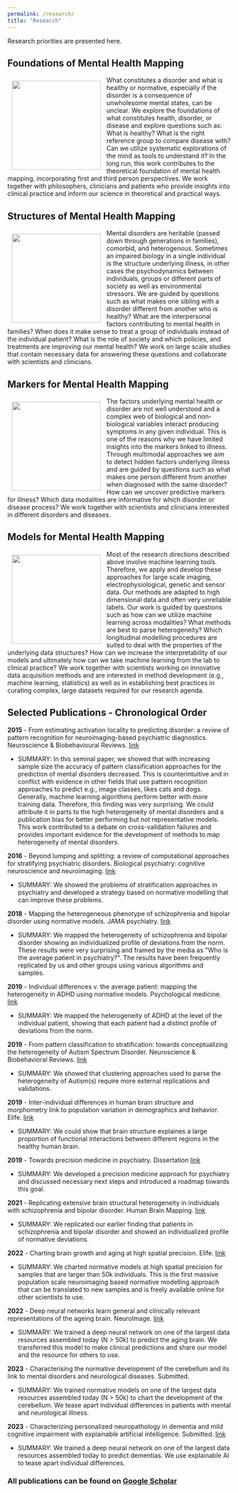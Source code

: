 ```yaml
---
permalink: /research/
title: "Research"
---
```


Research priorities are presented here.

## Foundations of Mental Health Mapping  
<img align="left" src="https://mhm-lab.github.io/images/foundations_of_mental_health_mapping.png" width="200 px" style="padding: 10px"> What constitutes a disorder and what is healthy or normative, especially if the disorder is a consequence of unwholesome mental states, can be unclear. We explore the foundations of what constitutes health, disorder, or disease and explore questions such as: What is healthy? What is the right reference group to compare disease with? Can we utilize systematic explorations of the mind as tools to understand it? In the long run, this work contributes to the theoretical foundation of mental health mapping, incorporating first and third person perspectives. We work together with philosophers, clinicians and patients who provide insights into clinical practice and inform our science in theoretical and practical ways.

## Structures of Mental Health Mapping
<img align="left" src="https://mhm-lab.github.io/images/structures_of_mental_health_mapping.png" width="200 px" style="padding: 10px"> Mental disorders are heritable (passed down through generations in families), comorbid, and heterogenous. Sometimes an impaired biology in a single individual is the structure underlying illness, in other cases the psychodynamics between individuals, groups or different parts of society as well as environmental stressors. We are guided by questions such as what makes one sibling with a disorder different from another who is healthy? What are the interpersonal factors contributing to mental health in families? When does it make sense to treat a group of individuals instead of the individual patient? What is the role of society and which policies, and treatments are improving our mental health? We work on large scale studies that contain necessary data for answering these questions and collaborate with scientists and clinicians.

## Markers for Mental Health Mapping
<img align="left" src="https://mhm-lab.github.io/images/markers_for_mental_health_mapping.png" width="200 px" style="padding: 10px"> The factors underlying mental health or disorder are not well understood and a complex web of biological and non-biological variables interact producing symptoms in any given individual. This is one of the reasons why we have limited insights into the markers linked to illness. Through multimodal approaches we aim to detect hidden factors underlying illness and are guided by questions such as what makes one person different from another when diagnosed with the same disorder? How can we uncover predictive markers for illness? Which data modalities are informative for which disorder or disease process? We work together with scientists and clinicians interested in different disorders and diseases.

## Models for Mental Health Mapping 
<img align="left" src="https://mhm-lab.github.io/images/models_for_mental_ health_mapping.png" width="200 px" style="padding: 10px"> Most of the research directions described above involve machine learning tools. Therefore, we apply and develop these approaches for large scale imaging, electrophysiological, genetic and sensor data. Our methods are adapted to high dimensional data and often very unreliable labels. Our work is guided by questions such as how can we utilize machine learning across modalities? What methods are best to parse heterogeneity? Which longitudinal modelling procedures are suited to deal with the properties of the underlying data structures? How can we increase the interpretability of our models and ultimately how can we take machine learning from the lab to clinical practice? We work together with scientists working on innovative data acquisition methods and are interested in method development (e.g., machine learning, statistics) as well as in establishing best practices in curating complex, large datasets required for our research agenda.

## Selected Publications - Chronological Order

**2015** - From estimating activation locality to predicting disorder: a review of pattern recognition for neuroimaging-based psychiatric diagnostics. Neuroscience & Biobehavioural Reviews. [link](https://doi.org/10.1016/j.neubiorev.2015.08.001)
* SUMMARY: In this seminal paper, we showed that with increasing sample size the accuracy of pattern classification approaches for the prediction of mental disorders decreased. This is counterintuitive and in conflict with evidence in other fields that use pattern recognition approaches to predict e.g., image classes, likes cats and dogs. Generally, machine learning algorithms perform better with more training data. Therefore, this finding was very surprising. We could attribute it in parts to the high heterogeneity of mental disorders and a publication bias for better performing but not representative models. This work contributed to a debate on cross-validation failures and provides important evidence for the development of methods to map heterogeneity of mental disorders.

**2016** - Beyond lumping and splitting: a review of computational approaches for stratifying psychiatric disorders. Biological psychiatry: cognitive neuroscience and neuroimaging. [link](https://doi.org/10.1016/j.bpsc.2016.04.002)
* SUMMARY: We showed the problems of stratification approaches in psychiatry and developed a strategy based on normative modelling that can improve these problems.

**2018** - Mapping the heterogeneous phenotype of schizophrenia and bipolar disorder using normative models. JAMA psychiatry. [link](https://doi.org/10.1001/jamapsychiatry.2018.2467)
* SUMMARY: We mapped the heterogeneity of schizophrenia and bipolar disorder showing an individualized profile of deviations from the norm. These results were very surprising and framed by the media as "Who is the average patient in psychiatry?". The results have been frequently replicated by us and other groups using various algorithms and samples.

**2019** - Individual differences v. the average patient: mapping the heterogeneity in ADHD using normative models. Psychological medicine. [link](https://doi.org/10.1017/S0033291719000084)
* SUMMARY: We mapped the heterogeneity of ADHD at the level of the individual patient, showing that each patient had a distinct profile of deviations from the norm.

**2019** - From pattern classification to stratification: towards conceptualizing the heterogeneity of Autism Spectrum Disorder. Neuroscience & Biobehavioral Reviews. [link](https://doi.org/10.1016/j.neubiorev.2019.07.010)
* SUMMARY: We showed that clustering approaches used to parse the heterogeneity of Autism(s) require more external replications and validations.

**2019** - Inter-individual differences in human brain structure and morphometry link to population variation in demographics and behavior. Elife. [link](https://doi.org/10.7554/eLife.44443.001)
* SUMMARY: We could show that brain structure explaines a large proportion of functional interactions between different regions in the healthy human brain.

**2019** - Towards precision medicine in psychiatry. Dissertation [link](http://hdl.handle.net/2066/201200)
* SUMMARY: We developed a precision medicine approach for psychiatry and discussed necessary next steps and introduced a roadmap towards this goal.

**2021** - Replicating extensive brain structural heterogeneity in individuals with schizophrenia and bipolar disorder. Human Brain Mapping. [link](https://doi.org/10.1101/2020.05.08.20095091)
* SUMMARY: We replicated our earlier finding that patients in schizophrenia and bipolar disorder and showed an individualized profile of normative deviations.

**2022** - Charting brain growth and aging at high spatial precision. Elife. [link](https://doi.org/10.7554/eLife.72904)
* SUMMARY: We charted normative models at high spatial precision for samples that are larger than 50k individuals. This is the first massive population scale neuroimaging based normative modelling approach that can be translated to new samples and is freely available online for other scientists to use.

**2022** - Deep neural networks learn general and clinically relevant representations of the ageing brain. NeuroImage. [link](https://doi.org/10.1101/2021.10.29.21265645)
* SUMMARY: We trained a deep neural network on one of the largest data resources assembled today (N > 50k) to predict the aging brain. We transferred this model to make clinical predictions and share our model and the resource for others to use.

**2023** - Characterising the normative development of the cerebellum and its link to mental disorders and neurological diseases. Submitted.
*	SUMMARY: We trained normative models on one of the largest data resources assembled today (N > 50k) to chart the development of the cerebellum. We tease apart individual differences in patients with mental and neurological illness.

**2023** - Characterizing personalized neuropathology in dementia and mild cognitive impairment with explainable artificial intelligence. Submitted. [link](https://doi.org/10.1101/2023.06.22.23291592)
*	SUMMARY: We trained a deep neural network on one of the largest data resources assembled today to predict dementias. We use explainable AI to tease apart individual differences.

### All publications can be found on [Google Scholar](https://scholar.google.com/citations?user=KJaA3sEAAAAJ&hl=nl)
